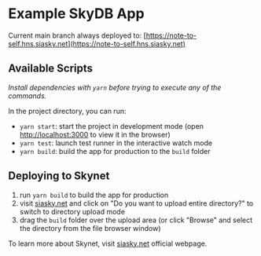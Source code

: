 # Example SkyDB App

Current main branch always deployed to: [https://note-to-self.hns.siasky.net](https://note-to-self.hns.siasky.net)

## Available Scripts

_Install dependencies with `yarn` before trying to execute any of the commands._

In the project directory, you can run:

- `yarn start`: start the project in development mode (open [http://localhost:3000](http://localhost:3000) to view it in the browser)
- `yarn test`: launch test runner in the interactive watch mode
- `yarn build`: build the app for production to the `build` folder

## Deploying to Skynet

1. run `yarn build` to build the app for production
2. visit [siasky.net](https://siasky.net) and click on "Do you want to upload entire directory?" to switch to directory upload mode
3. drag the `build` folder over the upload area (or click "Browse" and select the directory from the file browser window)

To learn more about Skynet, visit [siasky.net](https://siasky.net) official webpage.
